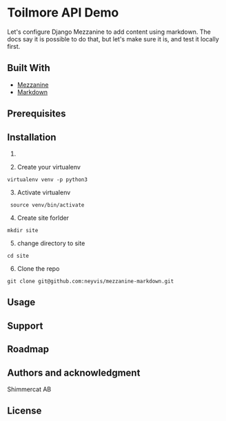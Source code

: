 # Toilmore API Demo

Let's configure Django Mezzanine to add content using markdown. The docs say it is possible to do that, but let's make sure it is, and test it locally first.
## Built With
* [Mezzanine](http://mezzanine.jupo.org/)
* [Markdown](https://daringfireball.net/projects/markdown/)

## Prerequisites

## Installation
1. 

2. Create your virtualenv
```
virtualenv venv -p python3
```
3. Activate virtualenv
```
 source venv/bin/activate
```
4. Create site forlder
```
mkdir site
```
5. change directory to site

```
cd site
```
6. Clone the repo

```
git clone git@github.com:neyvis/mezzanine-markdown.git
```


## Usage

## Support

## Roadmap

## Authors and acknowledgment
Shimmercat AB

## License

